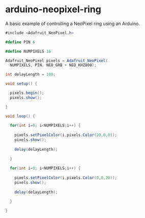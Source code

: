 # arduino-neopixel-ring

A basic example of controlling a NeoPixel ring using an Arduino.

```csharp
#include <Adafruit_NeoPixel.h>

#define PIN 6

#define NUMPIXELS 16

Adafruit_NeoPixel pixels = Adafruit_NeoPixel(
  NUMPIXELS, PIN, NEO_GRB + NEO_KHZ800);

int delayLength = 100;

void setup() {

  pixels.begin();
  pixels.show();

}

void loop() {
  
  for(int i=0; i<NUMPIXELS;i++) {
    
    pixels.setPixelColor(i,pixels.Color(20,0,0));
    pixels.show();
    
    delay(delayLength);
    
  }
  
  for(int i=0; i<NUMPIXELS;i++) {
    
    pixels.setPixelColor(i,pixels.Color(0,0,20));
    pixels.show();
    
    delay(delayLength);
    
  }

}
```

